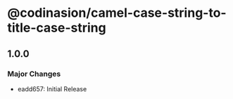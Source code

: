 # @codinasion/camel-case-string-to-title-case-string

## 1.0.0

### Major Changes

- eadd657: Initial Release
